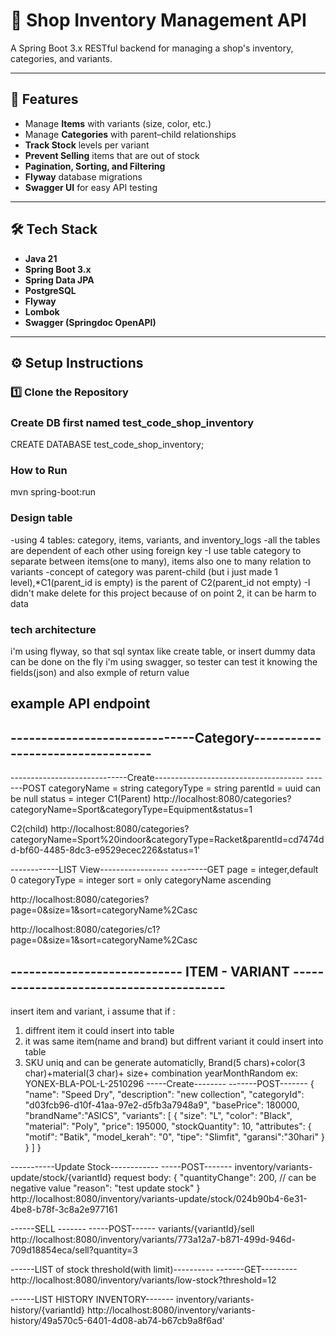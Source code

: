 # 🏬 Shop Inventory Management API

A Spring Boot 3.x RESTful backend for managing a shop's inventory, categories, and variants.

---

## 🚀 Features

- Manage **Items** with variants (size, color, etc.)
- Manage **Categories** with parent–child relationships
- **Track Stock** levels per variant
- **Prevent Selling** items that are out of stock
- **Pagination, Sorting, and Filtering**
- **Flyway** database migrations
- **Swagger UI** for easy API testing

---

## 🛠️ Tech Stack

- **Java 21**
- **Spring Boot 3.x**
- **Spring Data JPA**
- **PostgreSQL**
- **Flyway**
- **Lombok**
- **Swagger (Springdoc OpenAPI)**

---

## ⚙️ Setup Instructions

### 1️⃣ Clone the Repository

### Create DB first named test_code_shop_inventory
CREATE DATABASE test_code_shop_inventory;

### How to Run
 mvn spring-boot:run

### Design table
-using 4 tables: category, items, variants, and inventory_logs
-all the tables are dependent of each other using foreign key
-I use table category to separate between items(one to many), items also one to many relation to variants
-concept of category was parent-child (but i just made 1 level),*C1(parent_id is empty) is the parent of C2(parent_id not empty)
-I didn't make delete for this project because of on point 2, it can be harm to data
### tech architecture 
i'm using flyway, so that sql syntax like create table, or insert dummy data can be done on the fly
i'm using swagger, so tester can test it knowing the fields(json) and also exmple of return value
## example API endpoint
## ------------------------------Category----------------------------------
-----------------------------Create-------------------------------------
-------POST
categoryName = string
categoryType = string
parentId = uuid can be null
status = integer
C1(Parent)
  http://localhost:8080/categories?categoryName=Sport&categoryType=Equipment&status=1

C2(child)
    http://localhost:8080/categories?categoryName=Sport%20indoor&categoryType=Racket&parentId=cd7474dd-bf60-4485-8dc3-e9529ecec226&status=1' 

------------LIST View-----------------
---------GET
page = integer,default 0
categoryType = integer
sort = only categoryName ascending

http://localhost:8080/categories?page=0&size=1&sort=categoryName%2Casc

http://localhost:8080/categories/c1?page=0&size=1&sort=categoryName%2Casc


## ---------------------------- ITEM - VARIANT ----------------------------------------
insert item and variant, i assume that if :
1. diffrent item it could insert into table
2. it was same item(name and brand) but diffrent variant it could insert into table
3. SKU uniq and can be generate automaticlly, Brand(5 chars)+color(3 char)+material(3 char)+ size+ combination yearMonthRandom ex: YONEX-BLA-POL-L-2510296
-----Create--------
-------POST-------
{
  "name": "Speed Dry",
  "description": "new collection",
  "categoryId": "d03fcb96-d10f-41aa-97e2-d5fb3a7948a9",
  "basePrice": 180000,
  "brandName":"ASICS",
  "variants": [
    {
      "size": "L",
      "color": "Black",
      "material": "Poly",
      "price": 195000,
      "stockQuantity": 10,
      "attributes": {
        "motif": "Batik",
        "model_kerah": "0",
        "tipe": "Slimfit",
       "garansi":"30hari"
      }
    }
  ]
}

-----------Update Stock------------
-----POST-------
inventory/variants-update/stock/{variantId}
request body:
{
  "quantityChange": 200, // can be negative value
  "reason": "test update stock"
}
http://localhost:8080/inventory/variants-update/stock/024b90b4-6e31-4be8-b78f-3c8a2e977161

------SELL -------
-----POST------
variants/{variantId}/sell
http://localhost:8080/inventory/variants/773a12a7-b871-499d-946d-709d18854eca/sell?quantity=3

------LIST of stock threshold(with limit)----------
-------GET---------
http://localhost:8080/inventory/variants/low-stock?threshold=12

------LIST HISTORY INVENTORY-------
inventory/variants-history/{variantId}
http://localhost:8080/inventory/variants-history/49a570c5-6401-4d08-ab74-b67cb9a8f6ad'